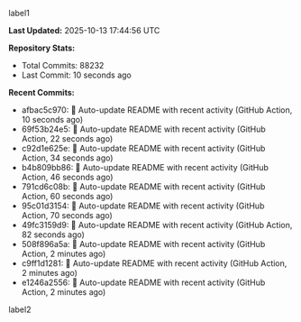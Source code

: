 
label1 
<!-- ACTIVITY_START -->
**Last Updated:** 2025-10-13 17:44:56 UTC

**Repository Stats:**
- Total Commits: 88232
- Last Commit: 10 seconds ago

**Recent Commits:**
- afbac5c970: 🤖 Auto-update README with recent activity (GitHub Action, 10 seconds ago)
- 69f53b24e5: 🤖 Auto-update README with recent activity (GitHub Action, 22 seconds ago)
- c92d1e625e: 🤖 Auto-update README with recent activity (GitHub Action, 34 seconds ago)
- b4b809bb86: 🤖 Auto-update README with recent activity (GitHub Action, 46 seconds ago)
- 791cd6c08b: 🤖 Auto-update README with recent activity (GitHub Action, 60 seconds ago)
- 95c01d3154: 🤖 Auto-update README with recent activity (GitHub Action, 70 seconds ago)
- 49fc3159d9: 🤖 Auto-update README with recent activity (GitHub Action, 82 seconds ago)
- 508f896a5a: 🤖 Auto-update README with recent activity (GitHub Action, 2 minutes ago)
- c9ff1d1281: 🤖 Auto-update README with recent activity (GitHub Action, 2 minutes ago)
- e1246a2556: 🤖 Auto-update README with recent activity (GitHub Action, 2 minutes ago)
<!-- ACTIVITY_END -->

label2
